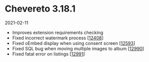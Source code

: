 # Chevereto 3.18.1

2021-02-11

- Improves extension requirements checking
- Fixed incorrect watermark process [[12408](https://chevereto.com/community/threads/12408/)]
- Fixed oEmbed display when using consent screen [[12593](https://chevereto.com/community/threads/12593/)]
- Fixed SQL bug when moving multiple images to album [[12990](https://chevereto.com/community/threads/12990/)]
- Fixed fatal error on listings [[12991](https://chevereto.com/community/threads/12991/)]
